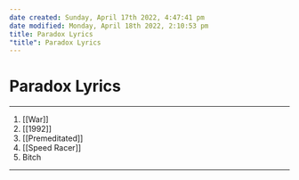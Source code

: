 ```yaml
---
date created: Sunday, April 17th 2022, 4:47:41 pm
date modified: Monday, April 18th 2022, 2:10:53 pm
title: Paradox Lyrics
"title": Paradox Lyrics
---
```

# Paradox Lyrics

---
1. [[War]]
2. [[1992]]
3. [[Premeditated]]
4. [[Speed Racer]]
5. Bitch
---
